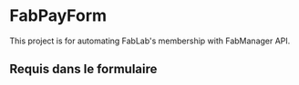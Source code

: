 # FabPayForm
This project is for automating FabLab's membership with FabManager API.

## Requis dans le formulaire
